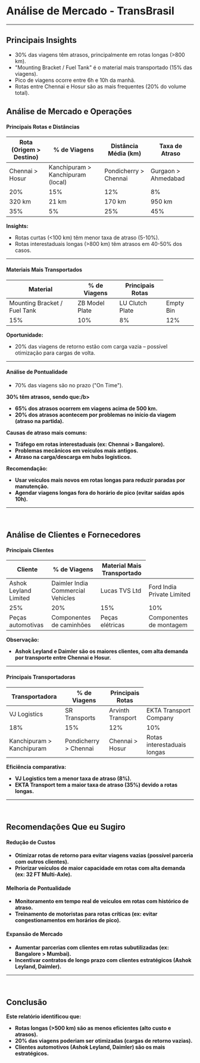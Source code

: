 # Análise de Mercado - TransBrasil

<hr>

## Principais Insights

- 30% das viagens têm atrasos, principalmente em rotas longas (>800 km).
- "Mounting Bracket / Fuel Tank" é o material mais transportado (15% das viagens).
- Pico de viagens ocorre entre 6h e 10h da manhã.
- Rotas entre Chennai e Hosur são as mais frequentes (20% do volume total).

## Análise de Mercado e Operações

#### Principais Rotas e Distâncias

<table>
  <thead>
    <tr>
      <th>Rota (Origem > Destino)</th>
      <th>% de Viagens</th>
      <th>Distância Média (km)</th>
      <th>Taxa de Atraso</th>
    </tr>
  </thead>
  <tbody>
    <tr>
      <td>Chennai > Hosur</td>
      <td>Kanchipuram > Kanchipuram (local)</td>
      <td>Pondicherry > Chennai</td>
      <td>Gurgaon > Ahmedabad</td>
    </tr>
    <tr>
      <td>20%</td>
      <td>15%</td>
      <td>12%</td>
      <td>8%</td>
    </tr>
    <tr>
      <td>320 km</td>
      <td>21 km</td>
      <td>170 km</td>
      <td>950 km</td>
    </tr>
    <tr>
      <td>35%</td>
      <td>5%</td>
      <td>25%</td>
      <td>45%</td>
    </tr>
  </tbody>
</table>

<b>Insights:</b>

- Rotas curtas (<100 km) têm menor taxa de atraso (5-10%).
- Rotas interestaduais longas (>800 km) têm atrasos em 40-50% dos casos.

<hr>

#### Materiais Mais Transportados

<table>
  <thead>
    <tr>
      <th>Material</th>
      <th>% de Viagens</th>
      <th>Principais Rotas</th>
    </tr>
  </thead>
  <tbody>
    <tr>
      <td>Mounting Bracket / Fuel Tank</td>
      <td>ZB Model Plate</td>
      <td>LU Clutch Plate</td>
      <td>Empty Bin</td>
    </tr>
    <tr>
      <td>15%</td>
      <td>10%</td>
      <td>8%</td>
      <td>12%</td>
    </tr>
  </tbody>
</table>

<b>Oportunidade:</b>

- 20% das viagens de retorno estão com carga vazia – possível otimização para cargas de volta.

<hr>

#### Análise de Pontualidade

- 70% das viagens são no prazo ("On Time").

<b>30% têm atrasos, sendo que:/b>
- 65% dos atrasos ocorrem em viagens acima de 500 km.
- 20% dos atrasos acontecem por problemas no início da viagem (atraso na partida).

<b>Causas de atraso mais comuns:</b>

- Tráfego em rotas interestaduais (ex: Chennai > Bangalore).
- Problemas mecânicos em veículos mais antigos.
- Atraso na carga/descarga em hubs logísticos.

Recomendação:

- Usar veículos mais novos em rotas longas para reduzir paradas por manutenção.
- Agendar viagens longas fora do horário de pico (evitar saídas após 10h).

<hr>
<br>

## Análise de Clientes e Fornecedores

#### Principais Clientes

<table>
  <thead>
    <tr>
      <th>Cliente</th>
      <th>% de Viagens</th>
      <th>Material Mais Transportado</th>
    </tr>
  </thead>
  <tbody>
    <tr>
      <td>Ashok Leyland Limited</td>
      <td>Daimler India Commercial Vehicles</td>
      <td>Lucas TVS Ltd</td>
      <td>Ford India Private Limited</td>
    </tr>
    <tr>
      <td>25%</td>
      <td>20%</td>
      <td>15%</td>
      <td>10%</td>
    </tr>
    <tr>
      <td>Peças automotivas</td>
      <td>Componentes de caminhões</td>
      <td>Peças elétricas</td>
      <td>Componentes de montagem</td>
    </tr>
  </tbody>
</table>

<b>Observação:</b>

- Ashok Leyland e Daimler são os maiores clientes, com alta demanda por transporte entre Chennai e Hosur.

<hr>

#### Principais Transportadoras

<table>
  <thead>
    <tr>
      <th>Transportadora</th>
      <th>% de Viagens</th>
      <th>Principais Rotas</th>
    </tr>
  </thead>
  <tbody>
    <tr>
      <td>VJ Logistics</td>
      <td>SR Transports</td>
      <td>Arvinth Transport</td>
      <td>EKTA Transport Company</td>
    </tr>
    <tr>
      <td>18%</td>
      <td>15%</td>
      <td>12%</td>
      <td>10%</td>
    </tr>
    <tr>
      <td>	Kanchipuram > Kanchipuram</td>
      <td>Pondicherry > Chennai</td>
      <td>Chennai > Hosur</td>
      <td>Rotas interestaduais longas</td>
    </tr>
  </tbody>
</table>

<b>Eficiência comparativa:</b>

- VJ Logistics tem a menor taxa de atraso (8%).
- EKTA Transport tem a maior taxa de atraso (35%) devido a rotas longas.

<hr>
<br>

## Recomendações Que eu Sugiro

#### Redução de Custos

- Otimizar rotas de retorno para evitar viagens vazias (possível parceria com outros clientes).
- Priorizar veículos de maior capacidade em rotas com alta demanda (ex: 32 FT Multi-Axle).

#### Melhoria de Pontualidade

- Monitoramento em tempo real de veículos em rotas com histórico de atraso.
- Treinamento de motoristas para rotas críticas (ex: evitar congestionamentos em horários de pico).

#### Expansão de Mercado

- Aumentar parcerias com clientes em rotas subutilizadas (ex: Bangalore > Mumbai).
- Incentivar contratos de longo prazo com clientes estratégicos (Ashok Leyland, Daimler).

<hr>
<br>

##  Conclusão

<b>Este relatório identificou que:</b>

- Rotas longas (>500 km) são as menos eficientes (alto custo e atrasos).
- 20% das viagens poderiam ser otimizadas (cargas de retorno vazias).
- Clientes automotivos (Ashok Leyland, Daimler) são os mais estratégicos.



